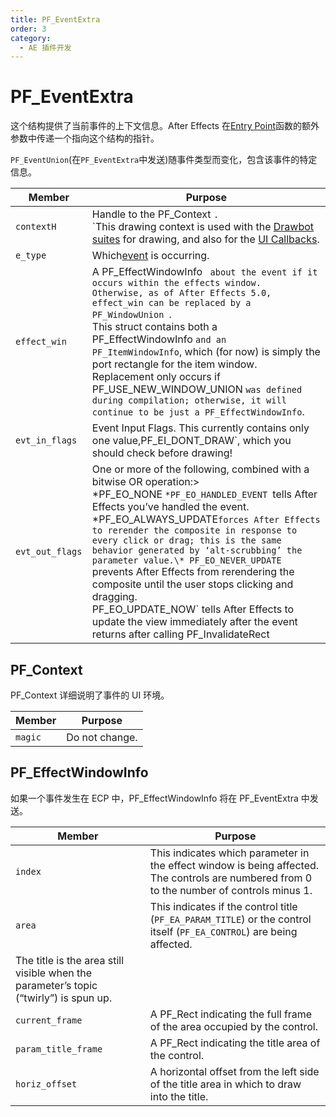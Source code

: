 ```yaml
---
title: PF_EventExtra
order: 3
category:
  - AE 插件开发
---
```


# PF_EventExtra

这个结构提供了当前事件的上下文信息。After Effects 在[Entry Point](../effect-basics/entry-point.html)函数的额外参数中传递一个指向这个结构的指针。

`PF_EventUnion`(在`PF_EventExtra`中发送)随事件类型而变化，包含该事件的特定信息。

| **Member**       | **Purpose**                                                                                                                                                                                                                                                                                                                                                                                                                                                                                                                                                                                                    |
| ---------------- | -------------------------------------------------------------------------------------------------------------------------------------------------------------------------------------------------------------------------------------------------------------------------------------------------------------------------------------------------------------------------------------------------------------------------------------------------------------------------------------------------------------------------------------------------------------------------------------------------------------- |
| `contextH `      | Handle to the PF_Context `.`<br />`This drawing context is used with the [Drawbot suites](../effect-ui-events/custom-ui-and-drawbot.html) for drawing, and also for the [UI Callbacks](../effect-ui-events/ui-callbacks.html).                                                                                                                                                                                                                                          |
| `e_type `        | Which[event](../effect-ui-events/effect-ui-events.html) is occurring.                                                                                                                                                                                                                                                                                                                                                                                                                                                                       |
| `effect_win `    | A PF_EffectWindowInfo ` about the event if it occurs within the effects window.`<br />`Otherwise, as of After Effects 5.0, effect_win can be replaced by a PF_WindowUnion `.<br />This struct contains both a PF_EffectWindowInfo `and an PF_ItemWindowInfo`, which (for now) is simply the port rectangle for the item window.<br />Replacement only occurs if PF_USE_NEW_WINDOW_UNION `was defined during compilation; otherwise, it will continue to be just a PF_EffectWindowInfo`.                                                                                                                        |
| `evt_in_flags `  | Event Input Flags. This currently contains only one value,PF_EI_DONT_DRAW`, which you should check before drawing!                                                                                                                                                                                                                                                                                                                                                                                                                                                                                             |
| `evt_out_flags ` | One or more of the following, combined with a bitwise OR operation:><br />*PF_EO_NONE `*PF_EO_HANDLED_EVENT `tells After Effects you’ve handled the event.<br />*PF_EO_ALWAYS_UPDATE`forces After Effects to rerender the composite in response to every click or drag; this is the same behavior generated by ‘alt-scrubbing’ the parameter value.\* PF_EO_NEVER_UPDATE` prevents After Effects from rerendering the composite until the user stops clicking and dragging.<br /> PF_EO_UPDATE_NOW` tells After Effects to update the view immediately after the event returns after calling PF_InvalidateRect |

## PF_Context

PF_Context 详细说明了事件的 UI 环境。

| **Member** | **Purpose**    |
| ---------- | -------------- |
| `magic `   | Do not change. |

## PF_EffectWindowInfo

如果一个事件发生在 ECP 中，PF_EffectWindowInfo 将在 PF_EventExtra 中发送。

| **Member**                                                                            | **Purpose**                                                                                                                                |
| ------------------------------------------------------------------------------------- | ------------------------------------------------------------------------------------------------------------------------------------------ |
| `index`                                                                               | This indicates which parameter in the effect window is being affected. The controls are numbered from 0 to the number of controls minus 1. |
| `area`                                                                                | This indicates if the control title (`PF_EA_PARAM_TITLE`) or the control itself (`PF_EA_CONTROL`) are being affected.                      |
| The title is the area still visible when the parameter’s topic (“twirly”) is spun up. |                                                                                                                                            |
| `current_frame`                                                                       | A PF_Rect indicating the full frame of the area occupied by the control.                                                                   |
| `param_title_frame`                                                                   | A PF_Rect indicating the title area of the control.                                                                                        |
| `horiz_offset`                                                                        | A horizontal offset from the left side of the title area in which to draw into the title.                                                  |
